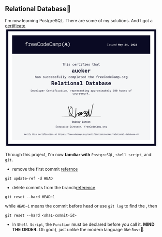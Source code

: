 ## Relational Database:rocket:
I'm now learning PostgreSQL. There are some of my solutions. And I got a [certificate](https://www.freecodecamp.org/certification/aucker/relational-database-v8).
![certificate](./../images/relational%20database.png)

Through this project, I'm now **familiar with** `PostgreSQL`, `shell script`, and `git`.

* remove the first commit [refernce](https://stackoverflow.com/questions/10911317/how-to-remove-the-first-commit-in-git)
```shell
git update-ref -d HEAD
```
* delete commits from the branch[reference](https://stackoverflow.com/questions/1338728/delete-commits-from-a-branch-in-git)
```
git reset --hard HEAD~1
```
while `HEAD~1` means the commit before head
or use `git log` to find the <sha1-commit-id>, then 
```
git reset --hard <sha1-commit-id>
```

* In `Shell Script`, the `Function` must be declared before you call it. **MIND THE ORDER.** Oh god:(, just unlike the modern language like `Rust`:crab:.